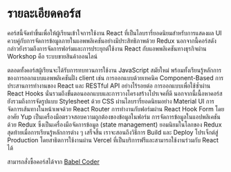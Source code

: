 # รายละเอียดคอร์ส
คอร์สนี้จัดทำขึ้นเพื่อให้ผู้เรียนเข้าใจการใช้งาน React ที่เป็นไลบรารี่ยอดนิยมสำหรับการแสดงผล UI ควบคู่กับการจัดการข้อมูลภายในแอพพลิเคชันอย่างมีประสิทธิภาพด้วย Redux นอกจากนี้คอร์สดังกล่าวยังรวมถึงการจัดการฟอร์มและการประยุกต์ใช้งาน React กับแอพพลิเคชันทางธุรกิจผ่าน Workshop คือ ระบบขายสินค้าออนไลน์

ตลอดทั้งคอร์สผู้เรียนจะได้รับการทบทวนการใช้งาน JavaScript สมัยใหม่ พร้อมทั้งเรียนรู้หลักการของการออกแบบแอพพลิเคชันฝั่ง client เช่น การออกแบบด้วยเทคนิค Component-Based การประสานการทำงานของ React และ RESTful API อย่างไร้รอยต่อ การออกแบบเพื่อใช้ซ้ำผ่าน React Hooks นั่นรวมถึงขั้นตอนออกแบบและการวางโครงสร้างโปรเจคที่ดี นอกจากนี้เนื้อหาคอร์สยังรวมถึงการจัดรูปแบบ Stylesheet ด้วย CSS ผ่านไลบรารี่ยอดนิยมอย่าง Material UI การจัดการเส้นทางในหน้าเพจด้วย React Router การทำงานกับฟอร์มผ่าน React Hook Form โดยอาศัย Yup เป็นเครื่องมือตรวจสอบความถูกต้องของข้อมูลในฟอร์ม การจัดการข้อมูลในแอปพลิเคชันด้วย Redux ซึ่งเป็นเครื่องมือจัดการข้อมูล (state management) ยอมนิยมในโลกของ Redux สุดท้ายเมื่อการเรียนรู้หลักการต่าง ๆ เสร็จสิ้น เราจะสอนถึงวิธีการ Build และ Deploy โปรเจ็กต์สู่ Production โดยสาธิตการใช้งานผ่าน Vercel ที่เป็นบริการฟรีและสามารถใช้งานร่วมกับ React ได้

สามารถสั่งซื้อคอร์สได้จาก [Babel Coder](https://www.babelcoder.com/courses/react-fundamentals)
